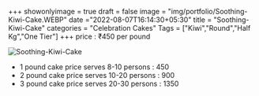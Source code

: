 +++
showonlyimage = true
draft = false
image = "img/portfolio/Soothing-Kiwi-Cake.WEBP"
date ="2022-08-07T16:14:30+05:30"
title = "Soothing-Kiwi-Cake"
categories = "Celebration Cakes"
Tags = ["Kiwi","Round","Half Kg","One Tier"]
+++
price : ₹450 per pound
<!--more-->
![Soothing-Kiwi-Cake](/img/portfolio/Soothing-Kiwi-Cake.WEBP)
* 1 pound cake price serves 8-10 persons : 450
* 2 pound cake price serves 10-20 persons : 900
* 3 pound cake price serves 20-30 persons : 1350
